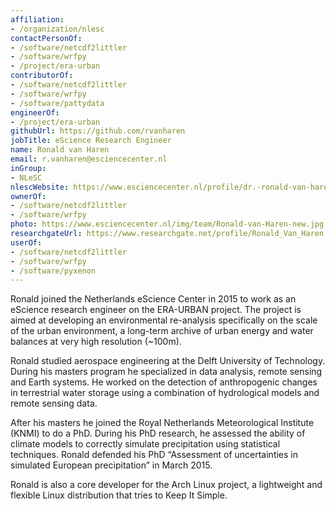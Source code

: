 ```yaml
---
affiliation:
- /organization/nlesc
contactPersonOf:
- /software/netcdf2littler
- /software/wrfpy
- /project/era-urban
contributorOf:
- /software/netcdf2littler
- /software/wrfpy
- /software/pattydata
engineerOf:
- /project/era-urban
githubUrl: https://github.com/rvanharen
jobTitle: eScience Research Engineer
name: Ronald van Haren
email: r.vanharen@esciencecenter.nl
inGroup:
- NLeSC
nlescWebsite: https://www.esciencecenter.nl/profile/dr.-ronald-van-haren
ownerOf:
- /software/netcdf2littler
- /software/wrfpy
photo: https://www.esciencecenter.nl/img/team/Ronald-van-Haren-new.jpg
researchgateUrl: https://www.researchgate.net/profile/Ronald_Van_Haren
userOf:
- /software/netcdf2littler
- /software/wrfpy
- /software/pyxenon
---
```

Ronald joined the Netherlands eScience Center in 2015 to work as an eScience research engineer on the ERA-URBAN project. The project is aimed at developing an environmental re-analysis specifically on the scale of the urban environment, a long-term archive of urban energy and water balances at very high resolution (~100m).

Ronald studied aerospace engineering at the Delft University of Technology. During his masters program he specialized in data analysis, remote sensing and Earth systems. He worked on the detection of anthropogenic changes in terrestrial water storage using a combination of hydrological models and remote sensing data. 

After his masters he joined the Royal Netherlands Meteorological Institute (KNMI) to do a PhD. During his PhD research, he assessed the ability of climate models to correctly simulate precipitation using statistical techniques. Ronald defended his PhD “Assessment of uncertainties in simulated European precipitation” in March 2015.

Ronald is also a core developer for the Arch Linux project, a lightweight and flexible Linux distribution that tries to Keep It Simple.
